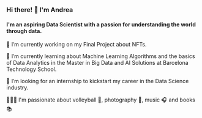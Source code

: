 ### Hi there! 👋 I'm Andrea

#### I'm an aspiring Data Scientist with a passion for understanding the world through data.

🔭 I’m currently working on my Final Project about NFTs.

🌱 I’m currently learning about Machine Learning Algorithms and the basics of Data Analytics in the Master in Big Data and AI Solutions at Barcelona Technology School.

🤔 I’m looking for an internship to kickstart my career in the Data Science industry.

🧘🏻‍♀️ I'm passionate about volleyball 🏐, photography 📸,  music 🎧 and books 📚


<!--
**andreagalvanr/andreagalvanr** is a ✨ _special_ ✨ repository because its `README.md` (this file) appears on your GitHub profile.

Here are some ideas to get you started:

- 🔭 I’m currently working on my Final Project about NFTs.
- 🌱 I’m currently learning about Machine Learning Algorithms and the basics of Data Analytics in the Master in Big Data and AI Solutions at Barcelona Technology School.
- 👯 I’m looking to collaborate on ...
- 🤔 I’m looking for an internship to kickstart my career in the Data Science industry.
- 💬 Ask me about ...
- 📫 How to reach me: send me an email to andreagalvanr@gmail.com if you have any questions or want to chat!
- 😄 Pronouns: ...
- ⚡ Fun fact: ...
-->
